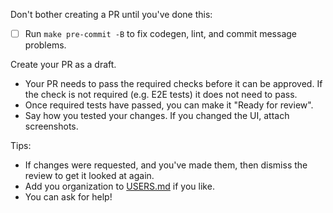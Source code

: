 Don't bother creating a PR until you've done this:

* [ ] Run `make pre-commit -B` to fix codegen, lint, and commit message problems.

Create your PR as a draft.

* Your PR needs to pass the required checks before it can be approved. If the check is not required (e.g. E2E tests) it
  does not need to pass.
* Once required tests have passed, you can make it "Ready for review".
* Say how you tested your changes. If you changed the UI, attach screenshots.

Tips:

* If changes were requested, and you've made them, then dismiss the review to get it looked at again.
* Add you organization to [USERS.md](https://github.com/argoproj/argo-workflows/blob/master/USERS.md) if you like.
* You can ask for help!
